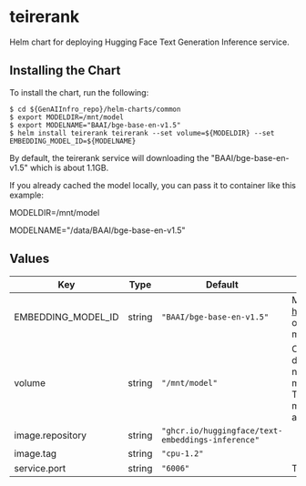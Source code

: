 # teirerank

Helm chart for deploying Hugging Face Text Generation Inference service.

## Installing the Chart

To install the chart, run the following:

```console
$ cd ${GenAIInfro_repo}/helm-charts/common
$ export MODELDIR=/mnt/model
$ export MODELNAME="BAAI/bge-base-en-v1.5"
$ helm install teirerank teirerank --set volume=${MODELDIR} --set EMBEDDING_MODEL_ID=${MODELNAME}
```

By default, the teirerank service will downloading the "BAAI/bge-base-en-v1.5" which is about 1.1GB.

If you already cached the model locally, you can pass it to container like this example:

MODELDIR=/mnt/model

MODELNAME="/data/BAAI/bge-base-en-v1.5"

## Values

| Key                | Type   | Default                                           | Description                                                                                                                                    |
| ------------------ | ------ | ------------------------------------------------- | ---------------------------------------------------------------------------------------------------------------------------------------------- |
| EMBEDDING_MODEL_ID | string | `"BAAI/bge-base-en-v1.5"`                         | Models id from https://huggingface.co/, or predownloaded model directory                                                                       |
| volume             | string | `"/mnt/model"`                                    | Cached models directory, teirerank will not download if the model is cached here. The "volume" will be mounted to container as /data directory |
| image.repository   | string | `"ghcr.io/huggingface/text-embeddings-inference"` |                                                                                                                                                |
| image.tag          | string | `"cpu-1.2"`                                       |                                                                                                                                                |
| service.port       | string | `"6006"`                                          | The service port                                                                                                                               |
